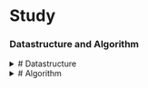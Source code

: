# Study
### Datastructure and Algorithm


<details>
    <summary># Datastructure</summary>

<!-- summary 아래 한칸 공백 두고 내용 삽입 -->
  * Stack (C)
  * Queue (C)
  * Linked List (C)
  * Tree (C)

</details>


<details>
    <summary># Algorithm</summary>

<!-- summary 아래 한칸 공백 두고 내용 삽입 -->
  * Insert Sort
  * Bubble Sort
  * Merge Sort
  * Quick Sort

</details>


